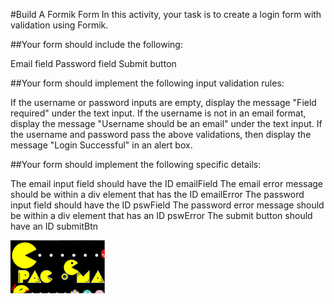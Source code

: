 #Build A Formik Form
In this activity, your task is to create a login form with validation using Formik.

##Your form should include the following:

Email field
Password field
Submit button

##Your form should implement the following input validation rules:

If the username or password inputs are empty, display the message "Field required" under the text input.
If the username is not in an email format, display the message "Username should be an email" under the text input.
If the username and password pass the above validations, then display the message "Login Successful" in an alert box.

##Your form should implement the following specific details:

The email input field should have the ID emailField
The email error message should be within a div element that has the ID emailError
The password input field should have the ID pswField
The password error message should be within a div element that has an ID pswError
The submit button should have an ID submitBtn

<img src="pacman.png" width="30%" height="30%">
